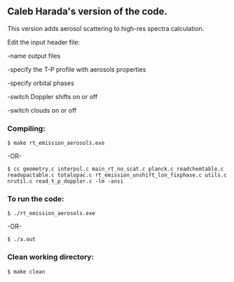 ## Caleb Harada's version of the code.

This version adds aerosol scattering to high-res spectra calculation. 

Edit the input header file:

-name output files

-specify the T-P profile with aerosols properties

-specify orbital phases

-switch Doppler shifts on or off

-switch clouds on or off

### Compiling:

`$ make rt_emission_aerosols.exe`

-OR-

`$ cc geometry.c interpol.c main_rt_no_scat.c planck.c readchemtable.c readopactable.c totalopac.c rt_emission_unshift_lon_fixphase.c utils.c nrutil.c read_t_p_doppler.c -lm -ansi`

### To run the code:

`$ ./rt_emission_aerosols.exe`

-OR-

`$ ./a.out`

### Clean working directory:

`$ make clean`
